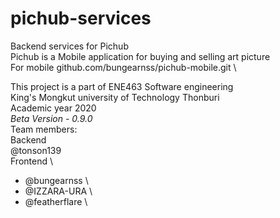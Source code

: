 # pichub-services
Backend services for Pichub \
Pichub is a Mobile application for buying and selling art picture \
For mobile github.com/bungearnss/pichub-mobile.git \

This project is a part of ENE463 Software engineering \
King's Mongkut university of Technology Thonburi \
Academic year 2020 \
*Beta Version - 0.9.0*  \
Team members: \
  Backend \
  @tonson139\
  Frontend \
  - @bungearnss \
  - @IZZARA-URA \
  - @featherflare \
  
